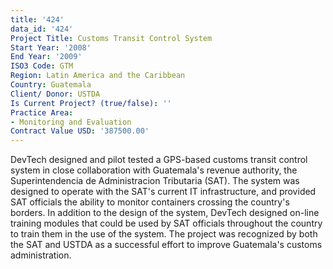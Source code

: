 ```yaml
---
title: '424'
data_id: '424'
Project Title: Customs Transit Control System
Start Year: '2008'
End Year: '2009'
ISO3 Code: GTM
Region: Latin America and the Caribbean
Country: Guatemala
Client/ Donor: USTDA
Is Current Project? (true/false): ''
Practice Area:
- Monitoring and Evaluation
Contract Value USD: '387500.00'
---
```


DevTech designed and pilot tested a GPS-based customs transit control system in close collaboration with Guatemala's revenue authority, the Superintendencia de Administracion Tributaria (SAT). The system was designed to operate with the SAT's current IT infrastructure, and provided SAT officials the ability to monitor containers crossing the country's borders. In addition to the design of the system, DevTech designed on-line training modules that could be used by SAT officials throughout the country to train them in the use of the system. The project was recognized by both the SAT and USTDA as a successful effort to improve Guatemala's customs administration.